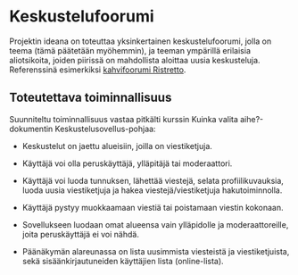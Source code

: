 # Keskustelufoorumi

Projektin ideana on toteuttaa yksinkertainen keskustelufoorumi, jolla on teema (tämä päätetään myöhemmin), ja teeman ympärillä erilaisia aliotsikoita, joiden piirissä on mahdollista aloittaa uusia keskusteluja. Referenssinä esimerkiksi [kahvifoorumi Ristretto](http://www.ristretto.fi/foorumi).

## Toteutettava toiminnallisuus

Suunniteltu toiminnallisuus vastaa pitkälti kurssin Kuinka valita aihe?-dokumentin Keskustelusovellus-pohjaa:

* Keskustelut on jaettu alueisiin, joilla on viestiketjuja.

* Käyttäjä voi olla peruskäyttäjä, ylläpitäjä tai moderaattori.

* Käyttäjä voi luoda tunnuksen, lähettää viestejä, selata profiilikuvauksia, luoda uusia viestiketjuja ja hakea viestejä/viestiketjuja hakutoiminnolla.

* Käyttäjä pystyy muokkaamaan viestiä tai poistamaan viestin kokonaan.

* Sovellukseen luodaan omat alueensa vain ylläpidolle ja moderaattoreille, joita peruskäyttäjä ei voi nähdä.

* Päänäkymän alareunassa on lista uusimmista viesteistä ja viestiketjuista, sekä sisäänkirjautuneiden käyttäjien lista (online-lista).